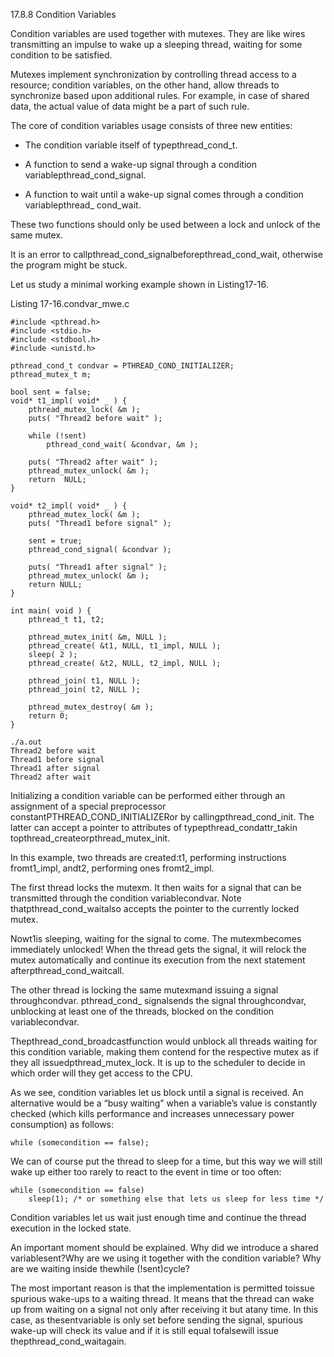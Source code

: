 17.8.8 Condition Variables

Condition variables are used together with mutexes. They are like wires transmitting an impulse to wake up a sleeping thread, waiting for some condition to be satisfied.

Mutexes implement synchronization by controlling thread access to a resource; condition variables, on the other hand, allow threads to synchronize based upon additional rules. For example, in case of shared data, the actual value of data might be a part of such rule.

The core of condition variables usage consists of three new entities:

* The condition variable itself of typepthread\_cond\_t.

* A function to send a wake-up signal through a condition variablepthread\_cond\_signal.

* A function to wait until a wake-up signal comes through a condition variablepthread\_ cond\_wait.





These two functions should only be used between a lock and unlock of the same mutex.

It is an error to callpthread\_cond\_signalbeforepthread\_cond\_wait, otherwise the program might be stuck.

Let us study a minimal working example shown in Listing17-16.

Listing 17-16.condvar\_mwe.c

```
#include <pthread.h>
#include <stdio.h>
#include <stdbool.h>
#include <unistd.h>

pthread_cond_t condvar = PTHREAD_COND_INITIALIZER;
pthread_mutex_t m;

bool sent = false;
void* t1_impl( void* _ ) {
    pthread_mutex_lock( &m );
    puts( "Thread2 before wait" );
    
    while (!sent)
        pthread_cond_wait( &condvar, &m );
        
    puts( "Thread2 after wait" );
    pthread_mutex_unlock( &m );
    return  NULL;
}

void* t2_impl( void* _ ) {
    pthread_mutex_lock( &m );
    puts( "Thread1 before signal" );
    
    sent = true;
    pthread_cond_signal( &condvar );
    
    puts( "Thread1 after signal" );
    pthread_mutex_unlock( &m );
    return NULL;
}

int main( void ) {
    pthread_t t1, t2;
    
    pthread_mutex_init( &m, NULL );
    pthread_create( &t1, NULL, t1_impl, NULL );
    sleep( 2 );
    pthread_create( &t2, NULL, t2_impl, NULL );
    
    pthread_join( t1, NULL );
    pthread_join( t2, NULL );
    
    pthread_mutex_destroy( &m );
    return 0;
}
```

```
./a.out
Thread2 before wait
Thread1 before signal
Thread1 after signal
Thread2 after wait
```

Initializing a condition variable can be performed either through an assignment of a special preprocessor constantPTHREAD\_COND\_INITIALIZERor by callingpthread\_cond\_init. The latter can accept a pointer to attributes of typepthread\_condattr\_takin topthread\_createorpthread\_mutex\_init.

In this example, two threads are created:t1, performing instructions fromt1\_impl, andt2, performing ones fromt2\_impl.

The first thread locks the mutexm. It then waits for a signal that can be transmitted through the condition variablecondvar. Note thatpthread\_cond\_waitalso accepts the pointer to the currently locked mutex.

Nowt1is sleeping, waiting for the signal to come. The mutexmbecomes immediately unlocked! When the thread gets the signal, it will relock the mutex automatically and continue its execution from the next statement afterpthread\_cond\_waitcall.

The other thread is locking the same mutexmand issuing a signal throughcondvar. pthread\_cond\_ signalsends the signal throughcondvar, unblocking at least one of the threads, blocked on the condition variablecondvar.

Thepthread\_cond\_broadcastfunction would unblock all threads waiting for this condition variable, making them contend for the respective mutex as if they all issuedpthread\_mutex\_lock. It is up to the scheduler to decide in which order will they get access to the CPU.

As we see, condition variables let us block until a signal is received. An alternative would be a “busy waiting” when a variable’s value is constantly checked \(which kills performance and increases unnecessary power consumption\) as follows:

```
while (somecondition == false);
```



We can of course put the thread to sleep for a time, but this way we will still wake up either too rarely to react to the event in time or too often:

```
while (somecondition == false)
    sleep(1); /* or something else that lets us sleep for less time */

```

Condition variables let us wait just enough time and continue the thread execution in the locked state.

An important moment should be explained. Why did we introduce a shared variablesent?Why are we using it together with the condition variable? Why are we waiting inside thewhile \(!sent\)cycle?

The most important reason is that the implementation is permitted toissue spurious wake-ups to a waiting thread. It means that the thread can wake up from waiting on a signal not only after receiving it but atany time. In this case, as thesentvariable is only set before sending the signal, spurious wake-up will check its value and if it is still equal tofalsewill issue thepthread\_cond\_waitagain.

